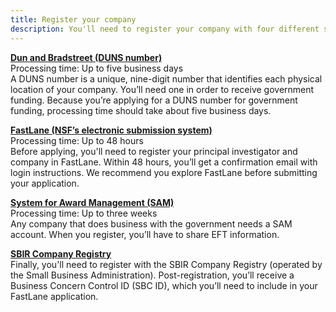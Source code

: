 ```yaml
---
title: Register your company
description: You'll need to register your company with four different systems.
---
```

**[Dun and Bradstreet (DUNS number)](#)**<br>
Processing time: Up to five business days<br>
A DUNS number is a unique, nine-digit number that identifies each physical location of your company. You’ll need one in order to receive government funding. Because you’re applying for a DUNS number for government funding, processing time should take about five business days.

**[FastLane (NSF’s electronic submission system)](#)**<br>
Processing time: Up to 48 hours<br>
Before applying, you'll need to register your principal investigator and company in FastLane. Within 48 hours, you’ll get a confirmation email with login instructions. We recommend you explore FastLane before submitting your application.

**[System for Award Management (SAM)](#)**<br>
Processing time: Up to three weeks<br>
Any company that does business with the government needs a SAM account. When you register, you’ll have to share EFT information.

**[SBIR Company Registry](#)**<br>
Finally, you'll need to register with the SBIR Company Registry (operated by the Small Business Administration). Post-registration, you’ll receive a Business Concern Control ID (SBC ID), which you’ll need to include in your FastLane application.
